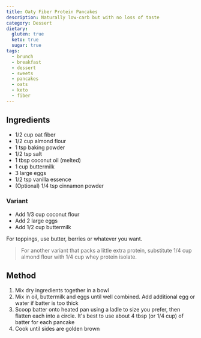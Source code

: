 ```yaml
---
title: Oaty Fiber Protein Pancakes
description: Naturally low-carb but with no loss of taste
category: Dessert
dietary:
  gluten: true
  keto: true
  sugar: true
tags:
  - brunch
  - breakfast
  - dessert
  - sweets
  - pancakes
  - oats
  - keto
  - fiber
---
```


## Ingredients

- 1/2 cup oat fiber
- 1/2 cup almond flour
- 1 tsp baking powder
- 1/2 tsp salt
- 1 tbsp coconut oil (melted)
- 1 cup buttermilk
- 3 large eggs
- 1/2 tsp vanilla essence
- (Optional) 1/4 tsp cinnamon powder

### Variant

- Add 1/3 cup coconut flour
- Add 2 large eggs
- Add 1/2 cup buttermilk

For toppings, use butter, berries or whatever you want.

> For another variant that packs a little extra protein, substitute 1/4 cup
> almond flour with 1/4 cup whey protein isolate.

## Method

1. Mix dry ingredients together in a bowl
2. Mix in oil, buttermilk and eggs until well combined. Add additional egg or
   water if batter is too thick
3. Scoop batter onto heated pan using a ladle to size you prefer, then flatten
   each into a circle. It's best to use about 4 tbsp (or 1/4 cup) of batter for
   each pancake
4. Cook until sides are golden brown
